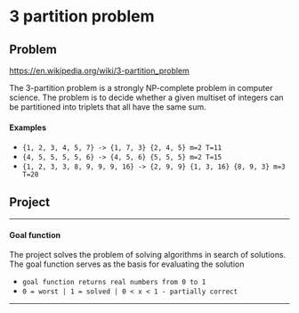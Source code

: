 # 3 partition problem
## Problem
https://en.wikipedia.org/wiki/3-partition_problem

The 3-partition problem is a strongly NP-complete problem in computer science. The problem is to decide whether a given multiset of integers can be partitioned into triplets that all have the same sum.

#### Examples
 - ``` {1, 2, 3, 4, 5, 7} -> {1, 7, 3} {2, 4, 5} m=2 T=11 ```
 - ``` {4, 5, 5, 5, 5, 6} -> {4, 5, 6} {5, 5, 5} m=2 T=15 ```
 - ``` {1, 2, 3, 3, 8, 9, 9, 9, 16} -> {2, 9, 9} {1, 3, 16} {8, 9, 3} m=3 T=20 ```

## Project

-----------------------------------------------------------------
#### Goal function
The project solves the problem of solving algorithms in search of solutions.
The goal function serves as the basis for evaluating the solution
- ``` goal function returns real numbers from 0 to 1 ```
- ``` 0 = worst | 1 = solved | 0 < x < 1 - partially correct ```
-----------------------------------------------------------------
